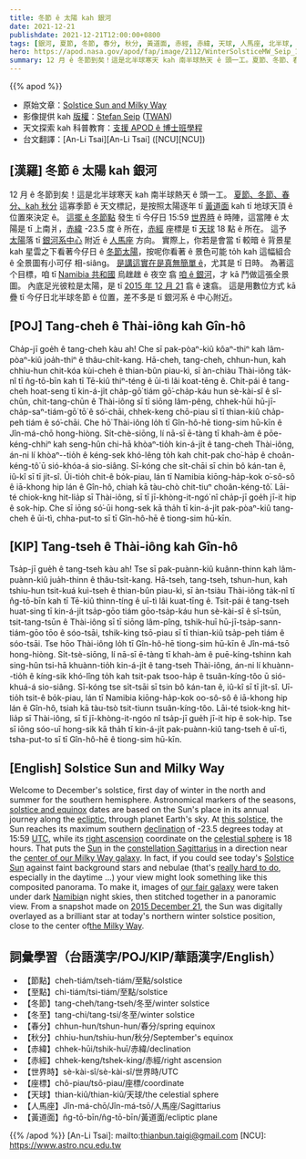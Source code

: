 ```yaml
---
title: 冬節 ê 太陽 kah 銀河
date: 2021-12-21
publishdate: 2021-12-21T12:00:00+0800
tags: [銀河, 夏節, 冬節, 春分, 秋分, 黃道面, 赤經, 赤緯, 天球, 人馬座, 北半球, 南半球]
hero: https://apod.nasa.gov/apod/fap/image/2112/WinterSolsticeMW_Seip_1079.jpg
summary: 12 月 ê 冬節到矣！這是北半球寒天 kah 南半球熱天 ê 頭一工。夏節、冬節、春分、kah 秋分 這寡季節 ê 天文標記，是按照太陽逐年 tī 黃道面 kah tī 地球天頂 ê 位置來決定 ê。
---
```


{{% apod %}}

- 原始文章：[Solstice Sun and Milky Way](https://apod.nasa.gov/apod/ap211221.html)
- 影像提供 kah [版權][copyright]：[Stefan Seip](http://www.astromeeting.de/) ([TWAN](https://twanight.org/profile/stefan-seip/))
- 天文探索 kah 科普教育：[支援 APOD ê 博士班學程](https://asterisk.apod.com/viewtopic.php?f=28&t=41989)
- 台文翻譯：[An-Li Tsai][An-Li Tsai] ([NCU][NCU])

## [漢羅] 冬節 ê 太陽 kah 銀河
12 月 ê 冬節到矣！這是北半球寒天 kah 南半球熱天 ê 頭一工。
[夏節、冬節、春分、kah 秋分][solstice and equinox] 這寡季節 ê 天文標記，是按照太陽逐年 tī [黃道面][ecliptic] kah tī 地球天頂 ê 位置來決定 ê。
[這擺 ê 冬節點][this solstice] 發生 tī 今仔日 15:59 [世界時][UTC] ê 時陣，這當陣 ê 太陽是 tī 上南爿，[赤緯][declination] -23.5 度 ê 所在，[赤經][right ascension] 座標是 tī [天球][celestial sphere] 18 點 ê 所在。
這予 [太陽][Sun t]落 tī [銀河系中心][center of our Milky Way galaxy] 附近 ê [人馬座][constellation Sagittarius] 方向。
實際上，你若是會當 tī 較暗 ê 背景星 kah 星雲之下看著今仔日 ê [冬節太陽][Solstice Sun t]，按呢你看著 ê 景色可能 to̍h kah 這幅組合 ê 全景圖有小可仔 相-siâng。
[是講這實在是真無簡單 ê][really hard to do]，尤其是 tī 日時。
為著這个目標，咱 tī [Namibia 共和國][Namibia] 烏趖趖 ê 夜空 翕 [咱 ê 銀河][our fair galaxy]，才 kā 鬥做這張全景圖。
內底足光彼粒是太陽，是 tī [2015 年 12 月 21][2015 December 21] 翕 ê 速翕。
這是用數位方式 kā 疊 tī 今仔日北半球冬節 ê 位置，差不多是 tī 銀河系 ê 中心附近。

## [POJ] Tang-cheh ê Thài-iông kah Gîn-hô
Cha̍p-jī goe̍h ê tang-cheh kàu ah!
Che sī pak-pòaⁿ-kiû kôaⁿ-thiⁿ kah lâm-pòaⁿ-kiû joa̍h-thiⁿ ê thâu-chi̍t-kang.
Hā-cheh, tang-cheh, chhun-hun, kah chhiu-hun chit-kóa kùi-cheh ê thian-bûn piau-kì, sī àn-chiàu Thài-iông ta̍k-nî tī n̂g-tō-bīn kah tī Tē-kiû thiⁿ-téng ê ūi-tì lâi koat-tēng ê.
Chit-pái ê tang-cheh hoat-seng tī kin-á-ji̍t cha̍p-gō͘ tiám gō͘-cha̍p-káu hun sè-kài-sî ê sî-chūn, chit-tang-chūn ê Thài-iông sī tī siōng lâm-pêng, chhek-hūi hū-jī-cha̍p-saⁿ-tiám-gō͘ tō͘ ê só͘-chāi, chhek-keng chō-piau sī tī thian-kiû cha̍p-peh tiám ê só͘-chāi.
Che hō͘ Thài-iông lo̍h tī Gîn-hô-hē tiong-sim hū-kīn ê Jîn-má-chō hong-hiòng.
Si̍t-chè-siōng, lí nā-sī ē-tàng tī khah-àm ê pōe-kéng-chhiⁿ kah seng-hûn chi-hā khòaⁿ-tio̍h kin-á-ji̍t ê tang-cheh Thài-iông, án-ni lí khòaⁿ--tio̍h ê kéng-sek khó-lêng to̍h kah chit-pak cho͘-ha̍p ê choân-kéng-tô͘ ū sió-khóa-á sio-siâng.
Sī-kóng che si̍t-chāi sī chin bô kán-tan ê, iû-kî sī tī ji̍t-sî.
Ūi-tio̍h chit-ê bo̍k-piau, lán tī Namibia kiōng-ha̍p-kok o͘-sô-sô ê iā-khong hip lán ê Gîn-hô, chiah kā tàu-chò chit-tiuⁿ choân-kéng-tô͘.
Lāi-té chiok-kng hit-lia̍p sī Thài-iông, sī tī jī-khòng-it-ngó͘ nî cha̍p-jī goe̍h jī-it hip ê sok-hip.
Che sī iōng só͘-ūi hong-sek kā tha̍h tī kin-á-ji̍t pak-pòaⁿ-kiû tang-cheh ê ūi-tì, chha-put-to sī tī Gîn-hô-hē ê tiong-sim hū-kīn.

## [KIP] Tang-tseh ê Thài-iông kah Gîn-hô
Tsa̍p-jī gue̍h ê tang-tseh kàu ah!
Tse sī pak-puànn-kiû kuânn-thinn kah lâm-puànn-kiû jua̍h-thinn ê thâu-tsi̍t-kang.
Hā-tseh, tang-tseh, tshun-hun, kah tshiu-hun tsit-kuá kuì-tseh ê thian-bûn piau-kì, sī àn-tsiàu Thài-iông ta̍k-nî tī n̂g-tō-bīn kah tī Tē-kiû thinn-tíng ê uī-tì lâi kuat-tīng ê.
Tsit-pái ê tang-tseh huat-sing tī kin-á-ji̍t tsa̍p-gōo tiám gōo-tsa̍p-káu hun sè-kài-sî ê sî-tsūn, tsit-tang-tsūn ê Thài-iông sī tī siōng lâm-pîng, tshik-huī hū-jī-tsa̍p-sann-tiám-gōo tōo ê sóo-tsāi, tshik-king tsō-piau sī tī thian-kiû tsa̍p-peh tiám ê sóo-tsāi.
Tse hōo Thài-iông lo̍h tī Gîn-hô-hē tiong-sim hū-kīn ê Jîn-má-tsō hong-hiòng.
Si̍t-tsè-siōng, lí nā-sī ē-tàng tī khah-àm ê puē-kíng-tshinn kah sing-hûn tsi-hā khuànn-tio̍h kin-á-ji̍t ê tang-tseh Thài-iông, án-ni lí khuànn--tio̍h ê kíng-sik khó-lîng to̍h kah tsit-pak tsoo-ha̍p ê tsuân-kíng-tôo ū sió-khuá-á sio-siâng.
Sī-kóng tse si̍t-tsāi sī tsin bô kán-tan ê, iû-kî sī tī ji̍t-sî.
Uī-tio̍h tsit-ê bo̍k-piau, lán tī Namibia kiōng-ha̍p-kok oo-sô-sô ê iā-khong hip lán ê Gîn-hô, tsiah kā tàu-tsò tsit-tiunn tsuân-kíng-tôo.
Lāi-té tsiok-kng hit-lia̍p sī Thài-iông, sī tī jī-khòng-it-ngóo nî tsa̍p-jī gue̍h jī-it hip ê sok-hip.
Tse sī iōng sóo-uī hong-sik kā tha̍h tī kin-á-ji̍t pak-puànn-kiû tang-tseh ê uī-tì, tsha-put-to sī tī Gîn-hô-hē ê tiong-sim hū-kīn.

## [English] Solstice Sun and Milky Way
Welcome to December's solstice, first day of winter in the north and summer for the southern hemisphere.
Astronomical markers of the seasons, [solstice and equinox][solstice and equinox] dates are based on the Sun's place in its annual journey along the [ecliptic][ecliptic], through planet Earth's sky.
At [this solstice][this solstice], the Sun reaches its maximum southern [declination][declination] of -23.5 degrees today at 15:59 [UTC][UTC], while its [right ascension][right ascension] coordinate on the [celestial sphere][celestial sphere] is 18 hours.
That puts the [Sun][Sun e] in the [constellation Sagittarius][constellation Sagittarius] in a direction near the [center of our Milky Way galaxy][center of our Milky Way galaxy].
In fact, if you could see today's [Solstice Sun][Solstice Sun e] against faint background stars and nebulae (that's [really hard to do][really hard to do], especially in the daytime ...) your view might look something like this composited panorama.
To make it, images of [our fair galaxy][our fair galaxy] were taken under dark [Namibia][Namibia]n night skies, then stitched together in a panoramic view.
From a snapshot made on [2015 December 21][2015 December 21], the Sun was digitally overlayed as a brilliant star at today's northern winter solstice position, close to the center of[the Milky Way][the Milky Way].

## 詞彙學習（台語漢字/POJ/KIP/華語漢字/English）
- 【節點】cheh-tiám/tseh-tiám/至點/solstice
- 【至點】chi-tiám/tsi-tiám/至點/solstice
- 【冬節】tang-cheh/tang-tseh/冬至/winter solstice
- 【冬至】tang-chi/tang-tsi/冬至/winter solstice
- 【春分】chhun-hun/tshun-hun/春分/spring equinox
- 【秋分】chhiu-hun/tshiu-hun/秋分/September's equinox
- 【赤緯】chhek-hūi/tshik-huī/赤緯/declination
- 【赤經】chhek-keng/tshek-king/赤經/right ascension
- 【世界時】sè-kài-sî/sè-kài-sî/世界時/UTC
- 【座標】chō-piau/tsō-piau/座標/coordinate
- 【天球】thian-kiû/thian-kiû/天球/the celestial sphere
- 【人馬座】Jîn-má-chō/Jîn-má-tsō/人馬座/Sagittarius
- 【黃道面】n̂g-tō-bīn/n̂g-tō-bīn/黃道面/ecliptic plane



{{% /apod %}}
[An-Li Tsai]: mailto:thianbun.taigi@gmail.com
[NCU]: https://www.astro.ncu.edu.tw

[copyright]: https://apod.nasa.gov/apod/fap/lib/about_apod.html#srapply

[solstice and equinox]:https://scijinks.gov/solstice/
[ecliptic]:https://en.wikipedia.org/wiki/Ecliptic#/media/File:Ecliptic_with_earth_and_sun_animation.gif
[this solstice]:http://earthsky.org/astronomy-essentials/everything-you-need-to-know-december-solstice
[declination]:https://en.wikipedia.org/wiki/Declination
[UTC]:https://en.wikipedia.org/wiki/Coordinated_Universal_Time
[right ascension]:https://en.wikipedia.org/wiki/Right_ascension
[celestial sphere]:https://solarsystem.nasa.gov/basics/chapter2-2/#celestial
[Sun e]:https://apod.nasa.gov/apod/ap210606.html
[Sun t]:https://apod.tw/daily/20210606/
[constellation Sagittarius]:https://chandra.harvard.edu/photo/constellations/sagittarius.html
[center of our Milky Way galaxy]:https://apod.nasa.gov/apod/ap190927.html
[Solstice Sun e]:https://apod.nasa.gov/apod/ap210620.html
[Solstice Sun t]:https://apod.tw/daily/20210620/
[really hard to do]:https://static1.bigstockphoto.com/6/0/4/large2/406370303.jpg
[our fair galaxy]:https://apod.nasa.gov/apod/ap151107.html
[Namibia]:https://en.wikipedia.org/wiki/Namibia
[2015 December 21]:https://apod.nasa.gov/apod/ap151221.html
[the Milky Way]:https://www.nasa.gov/jpl/charting-the-milky-way-from-the-inside-out
